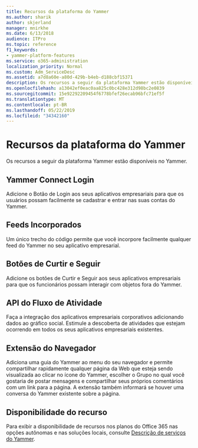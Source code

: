 ```yaml
---
title: Recursos da plataforma do Yammer
ms.author: sharik
author: skjerland
manager: mnirkhe
ms.date: 6/13/2018
audience: ITPro
ms.topic: reference
f1_keywords:
- yammer-platform-features
ms.service: o365-administration
localization_priority: Normal
ms.custom: Adm_ServiceDesc
ms.assetid: a7d8a60e-a80d-429b-b4eb-d188cbf15371
description: Os recursos a seguir da plataforma Yammer estão disponíveis no Yammer.
ms.openlocfilehash: a13042ef0eac0aa825c0bc428e312d98bc2e0839
ms.sourcegitcommit: 15e92292209454f6778bfef26ecab96bfc71ef5f
ms.translationtype: MT
ms.contentlocale: pt-BR
ms.lasthandoff: 05/22/2019
ms.locfileid: "34342160"
---
```

# <a name="yammer-platform-features"></a>Recursos da plataforma do Yammer

Os recursos a seguir da plataforma Yammer estão disponíveis no Yammer.
  
## <a name="yammer-connect-login"></a>Yammer Connect Login
<a name="bkmk_YammerConnectLogin"> </a>

Adicione o Botão de Login aos seus aplicativos empresariais para que os usuários possam facilmente se cadastrar e entrar nas suas contas do Yammer.
  
## <a name="embeddable-feeds"></a>Feeds Incorporados
<a name="bkmk_EmbeddableFeeds"> </a>

Um único trecho do código permite que você incorpore facilmente qualquer feed do Yammer no seu aplicativo empresarial.
  
## <a name="like-and-follow-buttons"></a>Botões de Curtir e Seguir
<a name="bkmk_LikeAndFollowButtons"> </a>

Adicione os botões de Curtir e Seguir aos seus aplicativos empresariais para que os funcionários possam interagir com objetos fora do Yammer.
  
## <a name="activity-stream-api"></a>API do Fluxo de Atividade
<a name="bkmk_ActivityStreamAPI"> </a>

Faça a integração dos aplicativos empresariais corporativos adicionando dados ao gráfico social. Estimule a descoberta de atividades que estejam ocorrendo em todos os seus aplicativos empresariais existentes.
  
## <a name="browser-extension"></a>Extensão do Navegador
<a name="bkmk_BrowserExtension"> </a>

Adiciona uma guia do Yammer ao menu do seu navegador e permite compartilhar rapidamente qualquer página da Web que esteja sendo visualizada ao clicar no ícone do Yammer, escolher o Grupo no qual você gostaria de postar mensagens e compartilhar seus próprios comentários com um link para a página. A extensão também informará se houver uma conversa do Yammer existente sobre a página. 
  
## <a name="feature-availability"></a>Disponibilidade do recurso
<a name="bkmk_BrowserExtension"> </a>

Para exibir a disponibilidade de recursos nos planos do Office 365 nas opções autônomas e nas soluções locais, consulte [Descrição de serviços do Yammer](yammer-service-description.md).
  

